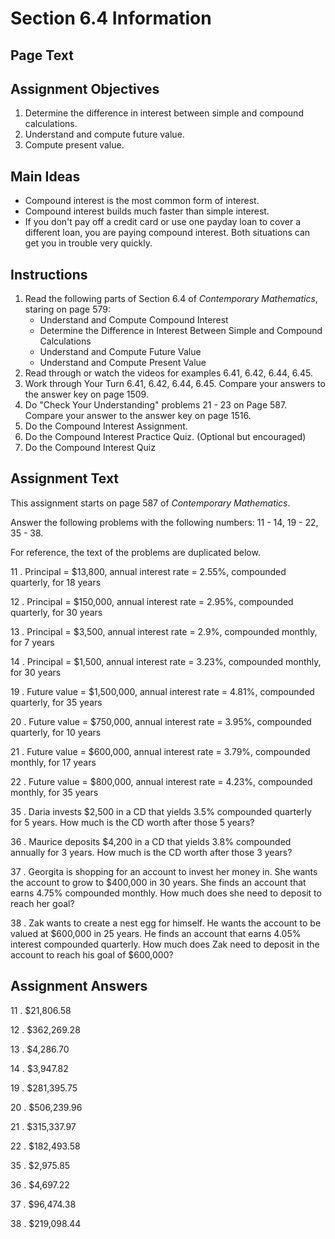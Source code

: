 # Section 6.4 Information

## Page Text

## Assignment Objectives
1. Determine the difference in interest between simple and compound calculations.
2. Understand and compute future value.
3. Compute present value.

## Main Ideas
- Compound interest is the most common form of interest.
- Compound interest builds much faster than simple interest.
- If you don't pay off a credit card or use one payday loan to cover a different loan, you are paying compound interest. Both situations can get you in trouble very quickly.

## Instructions
1. Read the following parts of Section 6.4 of *Contemporary Mathematics*, staring on page 579:
    - Understand and Compute Compound Interest
    - Determine the Difference in Interest Between Simple and Compound Calculations
    - Understand and Compute Future Value
    - Understand and Compute Present Value
 2. Read through or watch the videos for examples 6.41, 6.42, 6.44, 6.45.
 3. Work through Your Turn 6.41, 6.42, 6.44, 6.45. Compare your answers to the answer key on page 1509.
 4. Do "Check Your Understanding" problems 21 - 23 on Page 587. Compare your answer to the answer key on page 1516.
 5. Do the Compound Interest Assignment.
 6. Do the Compound Interest Practice Quiz. (Optional but encouraged)
 7. Do the Compound Interest Quiz

## Assignment Text
This assignment starts on page 587 of *Contemporary Mathematics*.

Answer the following problems with the following numbers:
11 - 14, 19 - 22, 35 - 38.

For reference, the text of the problems are duplicated below.

11 . Principal = $13,800, annual interest rate = 2.55%, compounded quarterly, for 18 years

12 . Principal = $150,000, annual interest rate = 2.95%, compounded quarterly, for 30 years

13 . Principal = $3,500, annual interest rate = 2.9%, compounded monthly, for 7 years

14 . Principal = $1,500, annual interest rate = 3.23%, compounded monthly, for 30 years

19 . Future value = $1,500,000, annual interest rate = 4.81%, compounded quarterly, for 35 years

20 . Future value = $750,000, annual interest rate = 3.95%, compounded quarterly, for 10 years

21 . Future value = $600,000, annual interest rate = 3.79%, compounded monthly, for 17 years

22 . Future value = $800,000, annual interest rate = 4.23%, compounded monthly, for 35 years

35 . Daria invests $2,500 in a CD that yields 3.5% compounded quarterly for 5 years. How much is the CD worth after those 5 years?

36 . Maurice deposits $4,200 in a CD that yields 3.8% compounded annually for 3 years. How much is the CD worth after those 3 years?

37 . Georgita is shopping for an account to invest her money in. She wants the account to grow to $400,000 in 30 years. She finds an account that earns 4.75% compounded monthly. How much does she need to deposit to reach her goal? 

38 . Zak wants to create a nest egg for himself. He wants the account to be valued at $600,000 in 25 years. He finds an account that earns 4.05% interest compounded quarterly. How much does Zak need to deposit in the account to reach his goal of $600,000?

## Assignment Answers

11 .  $21,806.58 

12 .  $362,269.28 

13 .  $4,286.70 

14 .  $3,947.82 

19 .  $281,395.75 

20 .  $506,239.96 

21 .  $315,337.97 

22 .  $182,493.58 

35 .  $2,975.85 

36 .  $4,697.22 

37 .  $96,474.38 

38 .  $219,098.44 